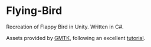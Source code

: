 # Flying-Bird
Recreation of Flappy Bird in Unity. Written in C#.

Assets provided by [GMTK](https://www.youtube.com/@GMTK), following an excellent [tutorial](https://youtu.be/XtQMytORBmM).
